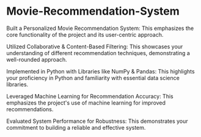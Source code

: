 # Movie-Recommendation-System

Built a Personalized Movie Recommendation System: This emphasizes the core functionality of the project and its user-centric approach.

Utilized Collaborative & Content-Based Filtering: This showcases your understanding of different recommendation techniques, demonstrating a well-rounded approach.

Implemented in Python with Libraries like NumPy & Pandas: This highlights your proficiency in Python and familiarity with essential data science libraries.

Leveraged Machine Learning for Recommendation Accuracy: This emphasizes the project's use of machine learning for improved recommendations.

Evaluated System Performance for Robustness: This demonstrates your commitment to building a reliable and effective system.
